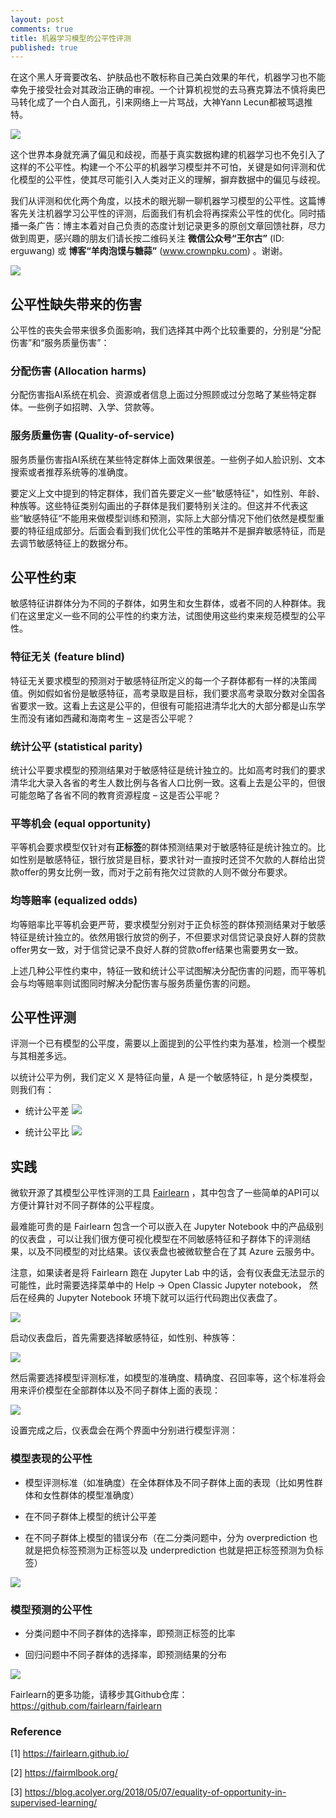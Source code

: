 ```yaml
---
layout: post
comments: true
title: 机器学习模型的公平性评测
published: true
---
```


在这个黑人牙膏要改名、护肤品也不敢标称自己美白效果的年代，机器学习也不能幸免于接受社会对其政治正确的审视。一个计算机视觉的去马赛克算法不慎将奥巴马转化成了一个白人面孔，引来网络上一片骂战，大神Yann Lecun都被骂退推特。

![](/images/202008/7.png)

这个世界本身就充满了偏见和歧视，而基于真实数据构建的机器学习也不免引入了这样的不公平性。构建一个不公平的机器学习模型并不可怕，关键是如何评测和优化模型的公平性，使其尽可能引入人类对正义的理解，摒弃数据中的偏见与歧视。

我们从评测和优化两个角度，以技术的眼光聊一聊机器学习模型的公平性。这篇博客先关注机器学习公平性的评测，后面我们有机会将再探索公平性的优化。同时插播一条广告：博主本着对自己负责的态度计划记录更多的原创文章回馈社群，尽力做到周更，感兴趣的朋友们请长按二维码关注 **微信公众号“王尔古”** (ID: erguwang) 或 **博客“羊肉泡馍与糖蒜”** (www.crownpku.com) 。谢谢。

![](/images/dashang/gongzhonghao.jpg)

## 公平性缺失带来的伤害
公平性的丧失会带来很多负面影响，我们选择其中两个比较重要的，分别是“分配伤害”和“服务质量伤害”：

### 分配伤害 (Allocation harms) 
分配伤害指AI系统在机会、资源或者信息上面过分照顾或过分忽略了某些特定群体。一些例子如招聘、入学、贷款等。

### 服务质量伤害 (Quality-of-service)
服务质量伤害指AI系统在某些特定群体上面效果很差。一些例子如人脸识别、文本搜索或者推荐系统等的准确度。

要定义上文中提到的特定群体，我们首先要定义一些"敏感特征"，如性别、年龄、种族等。这些特征类别勾画出的子群体是我们要特别关注的。但这并不代表这些”敏感特征“不能用来做模型训练和预测，实际上大部分情况下他们依然是模型重要的特征组成部分。后面会看到我们优化公平性的策略并不是摒弃敏感特征，而是去调节敏感特征上的数据分布。

## 公平性约束
敏感特征讲群体分为不同的子群体，如男生和女生群体，或者不同的人种群体。我们在这里定义一些不同的公平性的约束方法，试图使用这些约束来规范模型的公平性。
### 特征无关 (feature blind)
特征无关要求模型的预测对于敏感特征所定义的每一个子群体都有一样的决策阈值。例如假如省份是敏感特征，高考录取是目标，我们要求高考录取分数对全国各省要求一致。这看上去这是公平的，但很有可能招进清华北大的大部分都是山东学生而没有诸如西藏和海南考生 – 这是否公平呢？
### 统计公平 (statistical parity)
统计公平要求模型的预测结果对于敏感特征是统计独立的。比如高考时我们的要求清华北大录入各省的考生人数比例与各省人口比例一致。这看上去是公平的，但很可能忽略了各省不同的教育资源程度 – 这是否公平呢？
### 平等机会 (equal opportunity)
平等机会要求模型仅针对有**正标签**的群体预测结果对于敏感特征是统计独立的。比如性别是敏感特征，银行放贷是目标，要求针对一直按时还贷不欠款的人群给出贷款offer的男女比例一致，而对于之前有拖欠过贷款的人则不做分布要求。
### 均等赔率 (equalized odds)
均等赔率比平等机会更严苛，要求模型分别对于正负标签的群体预测结果对于敏感特征是统计独立的。依然用银行放贷的例子，不但要求对信贷记录良好人群的贷款offer男女一致，对于信贷记录不良好人群的贷款offer结果也需要男女一致。

上述几种公平性约束中，特征一致和统计公平试图解决分配伤害的问题，而平等机会与均等赔率则试图同时解决分配伤害与服务质量伤害的问题。

## 公平性评测

评测一个已有模型的公平度，需要以上面提到的公平性约束为基准，检测一个模型与其相差多远。

以统计公平为例，我们定义 X 是特征向量，A 是一个敏感特征，h 是分类模型，则我们有：

* 统计公平差 <img src="https://render.githubusercontent.com/render/math?math=(\max_a \E[h(X) \given A=a]) - (\min_a \E[h(X) \given A=a])">

* 统计公平比 <img src="https://render.githubusercontent.com/render/math?math=\dfrac{\min_a \E[h(X) \given A=a]}{\max_a \E[h(X) \given A=a]}">

## 实践

微软开源了其模型公平性评测的工具 [Fairlearn](https://fairlearn.github.io/) ，其中包含了一些简单的API可以方便计算针对不同子群体的公平程度。

最难能可贵的是 Fairlearn 包含一个可以嵌入在 Jupyter Notebook 中的产品级别的仪表盘 ，可以让我们很方便可视化模型在不同敏感特征和子群体下的评测结果，以及不同模型的对比结果。该仪表盘也被微软整合在了其 Azure 云服务中。

注意，如果读者是将 Fairlearn 跑在 Jupyter Lab 中的话，会有仪表盘无法显示的可能性，此时需要选择菜单中的 Help -> Open Classic Jupyter notebook， 然后在经典的 Jupyter Notebook 环境下就可以运行代码跑出仪表盘了。

![](/images/202008/1.png)

启动仪表盘后，首先需要选择敏感特征，如性别、种族等：

![](/images/202008/2.png)

然后需要选择模型评测标准，如模型的准确度、精确度、召回率等，这个标准将会用来评价模型在全部群体以及不同子群体上面的表现：

![](/images/202008/3.png)

设置完成之后，仪表盘会在两个界面中分别进行模型评测：

### 模型表现的公平性

* 模型评测标准（如准确度）在全体群体及不同子群体上面的表现（比如男性群体和女性群体的模型准确度）

* 在不同子群体上模型的统计公平差

* 在不同子群体上模型的错误分布（在二分类问题中，分为 overprediction 也就是把负标签预测为正标签以及 underprediction 也就是把正标签预测为负标签）

![](/images/202008/4.png)

### 模型预测的公平性

* 分类问题中不同子群体的选择率，即预测正标签的比率

* 回归问题中不同子群体的选择率，即预测结果的分布

![](/images/202008/5.png)

Fairlearn的更多功能，请移步其Github仓库：https://github.com/fairlearn/fairlearn



### Reference
[1] https://fairlearn.github.io/

[2] https://fairmlbook.org/

[3] https://blog.acolyer.org/2018/05/07/equality-of-opportunity-in-supervised-learning/